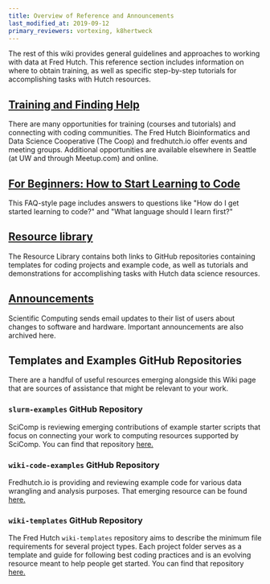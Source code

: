 ```yaml
---
title: Overview of Reference and Announcements
last_modified_at: 2019-09-12
primary_reviewers: vortexing, k8hertweck
---
```

The rest of this wiki provides general guidelines and approaches to working with data at Fred Hutch. This reference section includes information on where to obtain training, as well as specific step-by-step tutorials for accomplishing tasks with Hutch resources.

## [Training and Finding Help](/scicomputing/reference_training/)

There are many opportunities for training (courses and tutorials) and connecting with coding communities. The Fred Hutch Bioinformatics and Data Science Cooperative (The Coop) and fredhutch.io offer events and meeting groups. Additional opportunities are available elsewhere in Seattle (at UW and through Meetup.com) and online.

## [For Beginners: How to Start Learning to Code](/scicomputing/reference_beginners/)

This FAQ-style page includes answers to questions like "How do I get started learning to code?" and "What language should I learn first?"

## [Resource library](/compdemos/)

The Resource Library contains both links to GitHub repositories containing templates for coding projects and example code, as well as tutorials and demonstrations for accomplishing tasks with Hutch data science resources.

## [Announcements](/scicompannounce)

Scientific Computing sends email updates to their list of users about changes to software and hardware. Important announcements are also archived here.



## Templates and Examples GitHub Repositories
There are a handful of useful resources emerging alongside this Wiki page that are sources of assistance that might be relevant to your work.  

### `slurm-examples` GitHub Repository
SciComp is reviewing emerging contributions of example starter scripts that focus on connecting your work to computing resources supported by SciComp.  You can find that repository [here.](https://github.com/FredHutch/slurm-examples)

### `wiki-code-examples` GitHub Repository
Fredhutch.io is providing and reviewing example code for various data wrangling and analysis purposes.  That emerging resource can be found [here.](https://github.com/FredHutch/wiki-code-examples)

### `wiki-templates` GitHub Repository
The Fred Hutch `wiki-templates` repository aims to describe the minimum file requirements for several project types. Each project folder serves as a template and guide for following best coding practices and is an evolving resource meant to help people get started.  You can find that repository [here.](https://github.com/FredHutch/wiki-templates)
